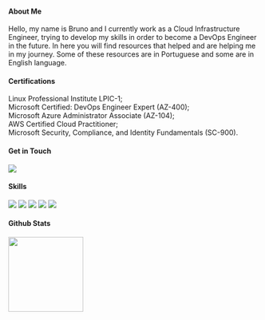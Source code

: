 <!-- ![Header](./github-header-image.png)-->

#### About Me

Hello, my name is Bruno and I currently work as a Cloud Infrastructure Engineer, trying to develop my skills in order to become a DevOps Engineer in the future.
In here you will find resources that helped and are helping me in my journey. Some of these resources are in Portuguese and some are in English language.

#### Certifications

Linux Professional Institute LPIC-1;<br>
Microsoft Certified: DevOps Engineer Expert (AZ-400);<br>
Microsoft Azure Administrator Associate (AZ-104);<br>
AWS Certified Cloud Practitioner;<br>
Microsoft Security, Compliance, and Identity Fundamentals (SC-900).

#### Get in Touch
<div> 
  <a href="https://www.linkedin.com/in/brunofeliano"><img src="https://img.shields.io/badge/-LinkedIn-%230077B5?style=for-the-badge&logo=linkedin&logoColor=white"></a> 
</div>


#### Skills
<div> 
<a href="https://github.com/bfeliano"><img src="https://img.shields.io/badge/Linux-FCC624?style=for-the-badge&logo=linux&logoColor=black" onclick="return false;"></a>
<a href="https://github.com/bfeliano"><img src="https://img.shields.io/badge/Amazon_AWS-232F3E?style=for-the-badge&logo=amazon-aws&logoColor=white" onclick="return false;"></a>
<a href="https://github.com/bfeliano"><img src="https://img.shields.io/badge/terraform-%235835CC.svg?style=for-the-badge&logo=terraform&logoColor=white" onclick="return false;"></a>
<a href="https://github.com/bfeliano"><img src="https://img.shields.io/badge/GIT-E44C30?style=for-the-badge&logo=git&logoColor=white" onclick="return false;"></a>
<a href="https://github.com/bfeliano"><img src="https://img.shields.io/badge/Azure_DevOps-0078D7?style=for-the-badge&logo=azure-devops&logoColor=white" onclick="return false;"></a>
</div>

<!--Badges https://github.com/Envoy-VC/awesome-badges -->

#### Github Stats
 <div>
  <a href="https://github.com/bfeliano">
  <img height="150em" src="https://github-readme-stats.vercel.app/api?username=bfeliano&show_icons=true&theme=swift&include_all_commits=true&count_private=true"/>
  </div>
  

  
  




